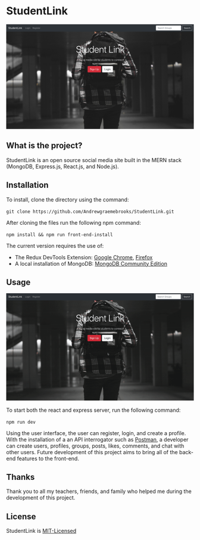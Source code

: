 # StudentLink

![alt text](media/loginpage.png "StudentLink Login Page")

## What is the project?

StudentLink is an open source social media site built in the MERN stack (MongoDB, Express.js, React.js, and Node.js).

## Installation

To install, clone the directory using the command:

`git clone https://github.com/Andrewgraemebrooks/StudentLink.git`

After cloning the files run the following npm command:

`npm install && npm run front-end-install`

The current version requires the use of:

- The Redux DevTools Extension:
  [Google Chrome](https://chrome.google.com/webstore/detail/redux-devtools/lmhkpmbekcpmknklioeibfkpmmfibljd),
  [Firefox](https://addons.mozilla.org/en-US/firefox/addon/reduxdevtools/)
- A local installation of MongoDB:
  [MongoDB Community Edition](https://docs.mongodb.com/manual/installation/)

## Usage

![alt text](media/login.gif "Login Gif")

To start both the react and express server, run the following command:

`npm run dev`

Using the user interface, the user can register, login, and create a profile.
With the installation of a an API interrogator such as [Postman](https://www.postman.com/), a developer can create users, profiles, groups, posts, likes, comments, and chat with other users. Future development of this project aims to bring all of the back-end features to the front-end.

## Thanks

Thank you to all my teachers, friends, and family who helped me during the development of this project.

## License

StudentLink is [MIT-Licensed](LICENSE)
